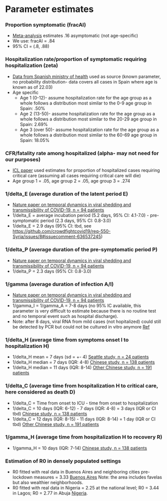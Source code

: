 # Parameter estimates

### Proportion symptomatic (fracAI)
* [Meta-analysis](https://www.medrxiv.org/content/10.1101/2020.05.10.20097543v1) estimates .16 asymptomatic (not age-specific)
* We use: fracAI = .84
* 95% CI = (.8, .88)

### Hospitalization rate/proportion of symptomatic requiring hospitalization (zeta)
* [Data from Spanish ministry of health](https://www.mscbs.gob.es/profesionales/saludPublica/ccayes/alertasActual/nCov-China/documentos/Actualizacion_52_COVID-19.pdf) used as source (known parameter, no probability distribution- data covers all cases in Spain where age is known as of 22.03)
* Age specific
  * Age 1 (0-12)- assume hospitalization rate for the age group as a whole follows a distribution most similar to the 0-9 age group in Spain: .50%
  * Age 2 (13-50)- assume hospitalization rate for the age group as a whole follows a distribution most similar to the 20-29 age group in Spain: 2.69%
  * Age 3 (over 50)- assume hospitalization rate for the age group as a whole follows a distribution most similar to the 60-69 age group in Spain: 18.05%

### CFR/fatality rate among hospitalized (alpha- may not need for our purposes)
* [ICL paper](https://www.imperial.ac.uk/media/imperial-college/medicine/sph/ide/gida-fellowships/Imperial-College-COVID19-NPI-modelling-16-03-2020.pdf) used estimates for proportion of hospitalized cases requiring critical care (assuming all cases requiring critical care will die)
* Age group 1 = .05, age group 2 = .05, age group 3 = .274

### 1/delta_E (average duration of the latent period E)
* [Nature paper on temporal dynamics in viral shedding and transmissibility of COVID-19, n = 94 patients](https://www.nature.com/articles/s41591-020-0869-5#citeas)
* 1/delta_E = average incubation period (5.2 days, 95% CI: 4.1-7.0) - pre-symptomatic period (2.3 days, 95% CI: 0.8-3.0) 
* 1/delta_E = 2.9 days (95% CI: tbd, see https://github.com/crowdfightcovid19/req-550-Syria/issues/8#issuecomment-636537245)

### 1/delta_P (average duration of the pre-symptomatic period P)
* [Nature paper on temporal dynamics in viral shedding and transmissibility of COVID-19, n = 94 patients](https://www.nature.com/articles/s41591-020-0869-5#citeas)
* 1/delta_P = 2.3 days (95% CI: 0.8-3.0) 

### 1/gamma (average duration of infection A/I)
* [Nature paper on temporal dynamics in viral shedding and transmissibility of COVID-19, n = 94 patients](https://www.nature.com/articles/s41591-020-0869-5#citeas)
* 1/gamma_I = 1/gamma_A = 7-8 days (no 95% IC available, this parameter is very difficult to estimate because there is no routine test and no temporal event such as hospital discharge). 
* Note: after 8 days, viral RNA from mild cases (not hopitalized) could still be detected by PCR but could not be cultured in vitro anymore [Ref](https://www.nature.com/articles/s41586-020-2196-x)

### 1/delta_H (average time from symptoms onset I to hospitalization H)
* 1/delta_H mean = 7 days (sd = +- 4) [Seattle study, n = 24 patients](https://www.nejm.org/doi/full/10.1056/NEJMoa2004500)
* 1/delta_H median = 7 days (IQR: 4-8) [Chinese study, n = 138 patients](https://jamanetwork.com/journals/jama/fullarticle/2761044)
* 1/delta_H median = 11 days (IQR: 8-14) [Other Chinese study, n = 191 patients](https://www.thelancet.com/journals/lancet/article/PIIS0140-6736(20)30566-3/fulltext)

### 1/delta_C (average time from hospitalization H to critical care, here considered as death D)
* 1/delta_C = Time from onset to ICU - time from onset to hospitalization
* 1/delta_C = 10 days (IQR: 6-12) - 7 days (IQR: 4-8) = 3 days (IQR or CI tbd) [Chinese study, n = 138 patients](https://jamanetwork.com/journals/jama/fullarticle/2761044)
* 1/delta_C = 12 days (IQR: 8-15) - 11 days (IQR: 8-14) = 1 day (IQR or CI tbd) [Other Chinese study, n = 191 patients](https://www.thelancet.com/journals/lancet/article/PIIS0140-6736(20)30566-3/fulltext)

### 1/gamma_H (average time from hospitalization H to recovery R)
* 1/gamma_H = 10 days (IQR: 7-14) [Chinese study, n = 138 patients](https://jamanetwork.com/journals/jama/fullarticle/2761044)

### Estimation of R0 in densely populated settings
* R0 fitted with real data in Buenos Aires and neighboring cities pre-lockdown measures = 3.33 [Buenos Aires](https://arxiv.org/abs/2005.06297) Note: the area includes favelas but also wealthier neighborhoods. 
* R0 fitted with real data in Nigeria = 2.25 at the national level; R0 = 3.44 in Lagos; R0 = 2.77 in Abuja [Nigeria](https://papers.ssrn.com/sol3/papers.cfm?abstract_id=3596095).
